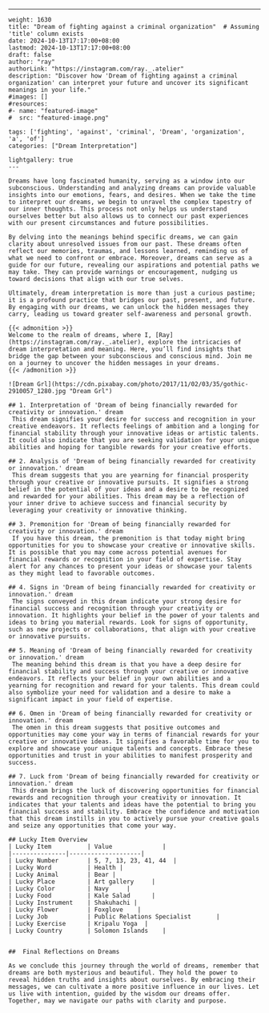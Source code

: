 ---
    weight: 1630
    title: "Dream of fighting against a criminal organization"  # Assuming 'title' column exists
    date: 2024-10-13T17:17:00+08:00
    lastmod: 2024-10-13T17:17:00+08:00
    draft: false
    author: "ray"
    authorLink: "https://instagram.com/ray._.atelier"
    description: "Discover how 'Dream of fighting against a criminal organization' can interpret your future and uncover its significant meanings in your life."
    #images: []
    #resources:
    #- name: "featured-image"
    #  src: "featured-image.png"
    
    tags: ['fighting', 'against', 'criminal', 'Dream', 'organization', 'a', 'of']
    categories: ["Dream Interpretation"]
    
    lightgallery: true
    ---
    
    Dreams have long fascinated humanity, serving as a window into our subconscious. Understanding and analyzing dreams can provide valuable insights into our emotions, fears, and desires. When we take the time to interpret our dreams, we begin to unravel the complex tapestry of our inner thoughts. This process not only helps us understand ourselves better but also allows us to connect our past experiences with our present circumstances and future possibilities.
    
    By delving into the meanings behind specific dreams, we can gain clarity about unresolved issues from our past. These dreams often reflect our memories, traumas, and lessons learned, reminding us of what we need to confront or embrace. Moreover, dreams can serve as a guide for our future, revealing our aspirations and potential paths we may take. They can provide warnings or encouragement, nudging us toward decisions that align with our true selves.
    
    Ultimately, dream interpretation is more than just a curious pastime; it is a profound practice that bridges our past, present, and future. By engaging with our dreams, we can unlock the hidden messages they carry, leading us toward greater self-awareness and personal growth.
    
    {{< admonition >}}
    Welcome to the realm of dreams, where I, [Ray](https://instagram.com/ray._.atelier), explore the intricacies of dream interpretation and meaning. Here, you’ll find insights that bridge the gap between your subconscious and conscious mind. Join me on a journey to uncover the hidden messages in your dreams.
    {{< /admonition >}}
    
    ![Dream Grl](https://cdn.pixabay.com/photo/2017/11/02/03/35/gothic-2910057_1280.jpg "Dream Grl")
    
    ## 1. Interpretation of 'Dream of being financially rewarded for creativity or innovation.' dream
     This dream signifies your desire for success and recognition in your creative endeavors. It reflects feelings of ambition and a longing for financial stability through your innovative ideas or artistic talents. It could also indicate that you are seeking validation for your unique abilities and hoping for tangible rewards for your creative efforts.
    
    ## 2. Analysis of 'Dream of being financially rewarded for creativity or innovation.' dream
     This dream suggests that you are yearning for financial prosperity through your creative or innovative pursuits. It signifies a strong belief in the potential of your ideas and a desire to be recognized and rewarded for your abilities. This dream may be a reflection of your inner drive to achieve success and financial security by leveraging your creativity or innovative thinking.
    
    ## 3. Premonition for 'Dream of being financially rewarded for creativity or innovation.' dream
     If you have this dream, the premonition is that today might bring opportunities for you to showcase your creative or innovative skills. It is possible that you may come across potential avenues for financial rewards or recognition in your field of expertise. Stay alert for any chances to present your ideas or showcase your talents as they might lead to favorable outcomes.
    
    ## 4. Signs in 'Dream of being financially rewarded for creativity or innovation.' dream
     The signs conveyed in this dream indicate your strong desire for financial success and recognition through your creativity or innovation. It highlights your belief in the power of your talents and ideas to bring you material rewards. Look for signs of opportunity, such as new projects or collaborations, that align with your creative or innovative pursuits.
    
    ## 5. Meaning of 'Dream of being financially rewarded for creativity or innovation.' dream
     The meaning behind this dream is that you have a deep desire for financial stability and success through your creative or innovative endeavors. It reflects your belief in your own abilities and a yearning for recognition and reward for your talents. This dream could also symbolize your need for validation and a desire to make a significant impact in your field of expertise.
    
    ## 6. Omen in 'Dream of being financially rewarded for creativity or innovation.' dream
     The omen in this dream suggests that positive outcomes and opportunities may come your way in terms of financial rewards for your creative or innovative ideas. It signifies a favorable time for you to explore and showcase your unique talents and concepts. Embrace these opportunities and trust in your abilities to manifest prosperity and success.
    
    ## 7. Luck from 'Dream of being financially rewarded for creativity or innovation.' dream
     This dream brings the luck of discovering opportunities for financial rewards and recognition through your creativity or innovation. It indicates that your talents and ideas have the potential to bring you financial success and stability. Embrace the confidence and motivation that this dream instills in you to actively pursue your creative goals and seize any opportunities that come your way.
    
    ## Lucky Item Overview
    | Lucky Item          | Value              |
    |---------------|--------------------|
    | Lucky Number        | 5, 7, 13, 23, 41, 44  |
    | Lucky Word          | Health |
    | Lucky Animal        | Bear |
    | Lucky Place         | Art gallery     |
    | Lucky Color         | Navy     |
    | Lucky Food          | Kale Salad      |
    | Lucky Instrument    | Shakuhachi |
    | Lucky Flower        | Foxglove    |
    | Lucky Job           | Public Relations Specialist       |
    | Lucky Exercise      | Kripalu Yoga  |
    | Lucky Country       | Solomon Islands    |
    
    
    ##  Final Reflections on Dreams
    
    As we conclude this journey through the world of dreams, remember that dreams are both mysterious and beautiful. They hold the power to reveal hidden truths and insights about ourselves. By embracing their messages, we can cultivate a more positive influence in our lives. Let us live with intention, guided by the wisdom our dreams offer. Together, may we navigate our paths with clarity and purpose.
    